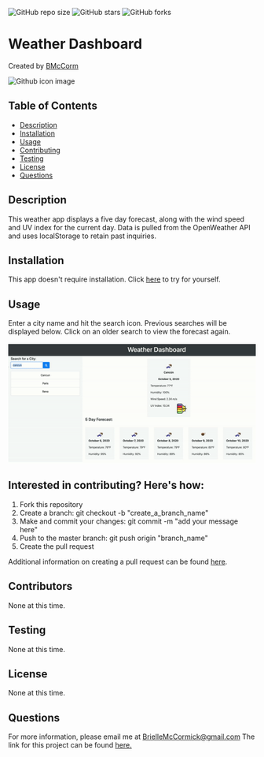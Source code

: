 ![GitHub repo size](https://img.shields.io/github/repo-size/BMcCorm/weather-dashboard)
![GitHub stars](https://img.shields.io/github/stars/BMcCorm/weather-dashboard?style=social)
![GitHub forks](https://img.shields.io/github/forks/BMcCorm/weather-dashboard?style=social)

# Weather Dashboard
Created by [BMcCorm](https://github.com/BMcCorm) 

![Github icon image](https://avatars1.githubusercontent.com/u/64443618?v=4)

## Table of Contents
- [Description](#Description)
- [Installation](#Installation)
- [Usage](#Usage)
- [Contributing](#Contributors)
- [Testing](#Testing)
- [License](#License)
- [Questions](#Questions)

## Description
This weather app displays a five day forecast, along with the wind speed and UV index for the current day. Data is pulled from the OpenWeather API and uses localStorage to retain past inquiries. 

## Installation
This app doesn't require installation. Click [here](https://bmccorm.github.io/weather-dashboard/ ) to try for yourself.

## Usage
Enter a city name and hit the search icon. Previous searches will be displayed below. Click on an older search to view the forecast again.<br> <br> ![App Demo](assets/gif_demo.gif)

## Interested in contributing? Here's how:

1. Fork this repository
2. Create a branch: git checkout -b "create_a_branch_name"
3. Make and commit your changes: git commit -m "add your message here"
4. Push to the master branch: git push origin "branch_name"
5. Create the pull request

Additional information on creating a pull request can be found [here](https://help.github.com/en/github/collaborating-with-issues-and-pull-requests/creating-a-pull-request). 

## Contributors
None at this time.

## Testing
None at this time.

## License
None at this time.

## Questions
For more information, please email me at BrielleMcCormick@gmail.com
The link for this project can be found [here.](https://BMcCorm.github.io/weather-dashboard/)

